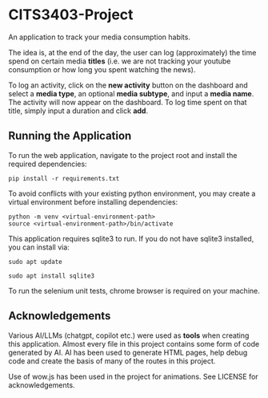 # CITS3403-Project

An application to track your media consumption habits.

The idea is, at the end of the day, the user can log (approximately) the time spend on certain media **titles** (i.e. we are not tracking your youtube consumption or how long you spent watching the news).

To log an activity, click on the **new activity** button on the dashboard and select a **media type**, an optional **media subtype**, and input a **media name**. The activity will now appear on the dashboard. To log time spent on that title, simply input a duration and click **add**. 

## Running the Application

To run the web application, navigate to the project root and install the required dependencies:
```
pip install -r requirements.txt
```

To avoid conflicts with your existing python environment, you may create a virtual environment before installing dependencies:
```
python -m venv <virtual-environment-path>
source <virtual-environment-path>/bin/activate
```

This application requires sqlite3 to run. If you do not have sqlite3 installed, you can install via:
```
sudo apt update

sudo apt install sqlite3
```

To run the selenium unit tests, chrome browser is required on your machine.

## Acknowledgements

Various AI/LLMs (chatgpt, copilot etc.) were used as **tools** when creating this application. Almost every file in this project contains some form of code generated by AI. AI has been used to generate HTML pages, help debug code and create the basis of many of the routes in this project.

Use of wow.js has been used in the project for animations. See LICENSE for acknowledgements.
